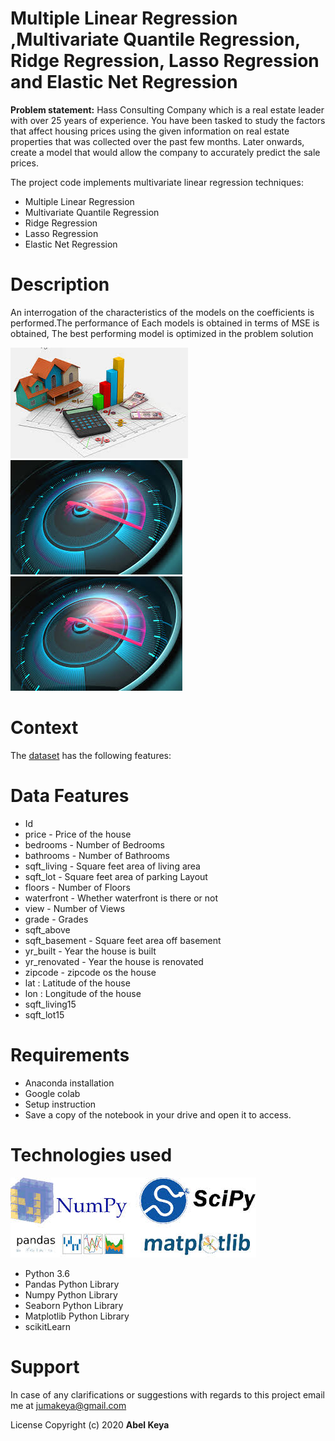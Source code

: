 # Multiple Linear Regression ,Multivariate Quantile Regression, Ridge Regression, Lasso Regression and Elastic Net Regression
**Problem statement:**  Hass Consulting Company which is a real estate leader with over 25 years of experience. You have been tasked to study the factors that affect housing prices using the given information on real estate properties that was collected over the past few months. Later onwards, create a model that would allow the company to accurately predict the sale prices. 

The project code implements multivariate linear regression techniques:
* Multiple Linear Regression 
* Multivariate Quantile Regression
* Ridge Regression 
* Lasso Regression 
* Elastic Net Regression
>
# Description
>
An interrogation of the characteristics of the models on the coefficients is performed.The  performance of Each models is obtained in terms of MSE is obtained,
The best performing model is optimized in the problem solution
>
<p>
 <img src="image23.jpg" alt="By Abel Keya" title="HOUSE PRICES" />
 
 <img src="gauge.jpg" alt="By Abel Keya" title="HOUSE PRICES" />
  <img src="gauge.jpg" alt="By Abel Keya" title="HOUSE PRICES" />
</p>

>


# Context
The [dataset](https://github.com/abel-keya/week_7_IP_Abel_Keya_hass_consulting-_company_with_quantile_and__regularization_based_regression_tech/blob/master/Independent%20Project%20Week%207%20-%20house_data.csv) has the following features:
# Data Features
* Id
* price - Price of the house
* bedrooms - Number of Bedrooms
* bathrooms - Number of Bathrooms
* sqft_living - Square feet area of living area
* sqft_lot - Square feet area of parking Layout
* floors - Number of Floors
* waterfront - Whether waterfront is there or not
* view - Number of Views
* grade - Grades
* sqft_above
* sqft_basement - Square feet area off basement
* yr_built - Year the house is built
* yr_renovated - Year the house is renovated
* zipcode - zipcode os the house
* lat : Latitude of the house
* lon : Longitude of the house
* sqft_living15
* sqft_lot15
>
# Requirements
* Anaconda installation
* Google colab
* Setup instruction
* Save a copy of the notebook in your drive and open it to access.
# Technologies used
<p>
  <img src="DSrequirement.jpg" alt="DS" title="Requirements" />
</p>

* Python 3.6
* Pandas Python Library
* Numpy Python Library
* Seaborn Python Library
* Matplotlib Python Library
* scikitLearn
# Support
In case of any clarifications or suggestions with regards to this project email me at jumakeya@gmail.com

License
Copyright (c) 2020 **Abel Keya**
